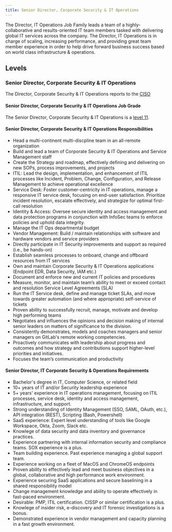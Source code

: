 ```yaml
---
title: Senior Director, Corporate Security & IT Operations
---
```


The Director, IT Operations Job Family leads a team of a highly-collaborative and results-oriented IT team members tasked with delivering global IT services across the company. The Director, IT Operations is in charge of scaling, increasing performance, and providing great team member experience in order to help drive forward business success based on world class infrastructure & operations.

## Levels

### Senior Director, Corporate Security & IT Operations

The Director, Corporate Security & IT Operations reports to the [CISO](https://handbook.gitlab.com/job-families/chief-information-security-officer/)

#### Senior Director, Corporate Security & IT Operations Job Grade

The Senior Director, Corporate Security & IT Operations is a [level 11](/handbook/total-rewards/compensation/compensation-calculator/#gitlab-job-grades).

#### Senior Director, Corporate Security & IT Operations Responsibilities

- Head a multi-continent multi-discpline team in an all-remote organization
- Build and lead a team of Corporate Security & IT Operations and Service Management staff
- Create the Strategy and roadmap, effectively defining and delivering on new SOPs, process improvements, and projects
- ITIL: Lead the design, implementation, and enhancement of ITIL processes like Incident, Problem, Change, Configuration, and Release Management to achieve operational excellence
- Service Desk: Foster customer-centricity in IT operations, manage a responsive IT service desk, focusing on end-user satisfaction. Prioritize incident resolution, escalate effectively, and strategize for optimal first-call resolution
- Identity & Access: Oversee secure identity and access management and data protection programs in conjunction with InfoSec teams to enforce policies and uphold data integrity.
- Manage the IT Ops departmental budget
- Vendor Management: Build / maintain relationships with software and hardware vendors and service providers
- Directly participate in IT Security improvements and support as required (i.e., be hands-on)
- Establish seamless processes to onboard, change and offboard resources from IT services
- Own and maintain Corporate Security & IT Operations applications (Endpoint EDR, Data Security, IAM etc.)
- Document and enforce new and current IT policies and procedures
- Measure, monitor, and maintain team’s ability to meet or exceed contact and resolution Service Level Agreements (SLA)
- Run the IT Service desk, define and manage ticket SLAs, and move towards greater automation (and where appropriate) self-service of tickets
- Proven ability to successfully recruit, manage, motivate and develop high performing teams
- Negotiates and influences the opinions and decision making of internal senior leaders on matters of significance to the division.
- Consistently demonstrates, models and coaches managers and senior managers on GitLab's remote working competencies.
- Proactively communicates with leadership about progress and outcomes and how strategy and contributions support higher-level priorities and initiatives.
- Focuses the team’s communication and productivity


#### Senior Director, IT Corporate Security & Operations Requirements

- Bachelor's degree in IT, Computer Science, or related field
- 10+ years of IT and/or Security leadership experience
- 5+ years' experience in IT operations management, focusing on ITIL processes, service desk, identity and access management, infrastructure, and support.
- Strong understanding of Identity Management (SSO, SAML, OAuth, etc.), API integration (REST), Scripting (Bash, Powershell)
- SaaS experience: Expert level understanding of tools like Google Workspace, Okta, Zoom, Slack etc.
- Knowlege of data security and data inventory and governance practices.
- Experience partnering with internal information security and compliance teams. SOX experience is a plus.
- Team building experience. Past experience managing a global support team.
- Experience working on a fleet of MacOS and ChromeOS endpoints  
- Proven ability to effectively lead and meet business objectives in a global, collaborative and high performance work environment.
- Experience securing SaaS applications and secure baselining in a shared responsibility model
- Change management knowledge and ability to operate effectively in fast-paced environment.
- Desirable: PMP, ITIL certification. CISSP or similar certification is a plus.
- Knowlege of insider risk, e-discovery and IT forensic investigations is a bonus.
- Demonstrated experience in vendor management and capacity planning in a fast growth environment.
